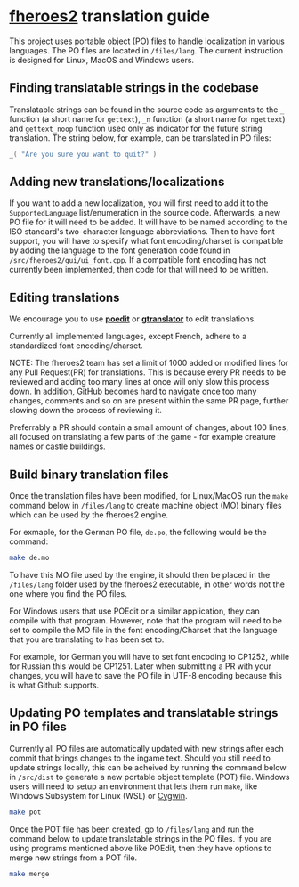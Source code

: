 # [**fheroes2**](README.md) translation guide

This project uses portable object (PO) files to handle localization in various languages. The PO files are located in `/files/lang`.
The current instruction is designed for Linux, MacOS and Windows users.

## Finding translatable strings in the codebase

Translatable strings can be found in the source code as arguments to the `_` function (a short name for `gettext`),
`_n` function (a short name for `ngettext`) and `gettext_noop` function used only as indicator for the future string
translation. The string below, for example, can be translated in PO files:

```cpp
_( "Are you sure you want to quit?" )
```

## Adding new translations/localizations

If you want to add a new localization, you will first need to add it to the `SupportedLanguage` list/enumeration in the source code.
Afterwards, a new PO file for it will need to be added. It will have to be named according to the ISO standard's two-character
language abbreviations. Then to have font support, you will have to specify what font encoding/charset is compatible by adding
the language to the font generation code found in `/src/fheroes2/gui/ui_font.cpp`. If a compatible font encoding has not currently
been implemented, then code for that will need to be written.

## Editing translations

We encourage you to use [**poedit**](https://poedit.net/) or [**gtranslator**](https://wiki.gnome.org/Apps/Gtranslator) to
edit translations.

Currently all implemented languages, except French, adhere to a standardized font encoding/charset.

NOTE: The fheroes2 team has set a limit of 1000 added or modified lines for any Pull Request(PR) for translations. This is because
every PR needs to be reviewed and adding too many lines at once will only slow this process down. In addition, GitHub becomes hard
to navigate once too many changes, comments and so on are present within the same PR page, further slowing down the process of reviewing it.

Preferrably a PR should contain a small amount of changes, about 100 lines, all focused on translating a few parts of the game - for
example creature names or castle buildings.

## Build binary translation files

Once the translation files have been modified, for Linux/MacOS run the `make` command below in `/files/lang` to create
machine object (MO) binary files which can be used by the fheroes2 engine.

For exmaple, for the German PO file, `de.po`, the following would be the command:
```bash
make de.mo
```

To have this MO file used by the engine, it should then be placed in the `/files/lang` folder used by the fheroes2 executable, in other
words not the one where you find the PO files.

For Windows users that use POEdit or a similar application, they can compile with that program. However, note that the program will
need to be set to compile the MO file in the font encoding/Charset that the language that you are translating to has been set to.

For example, for German you will have to set font encoding to CP1252, while for Russian this would be CP1251. Later when submitting
a PR with your changes, you will have to save the PO file in UTF-8 encoding because this is what Github supports.

## Updating PO templates and translatable strings in PO files

Currently all PO files are automatically updated with new strings after each commit that brings changes to the ingame text.
Should you still need to update strings locally, this can be acheived by running the command below in `/src/dist` to generate
a new portable object template (POT) file. Windows users will need to setup an environment that lets them run `make`, like
Windows Subsystem for Linux (WSL) or [Cygwin](https://www.cygwin.com/).

```bash
make pot
```

Once the POT file has been created, go to `/files/lang` and run the command below to update translatable strings in the PO files.
If you are using programs mentioned above like POEdit, then they have options to merge new strings from a POT file.

```bash
make merge
```
